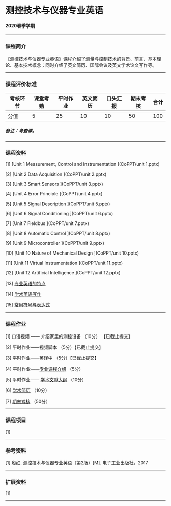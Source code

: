 # 测控技术与仪器专业英语

#### 2020春季学期

---

### 课程简介

《测控技术与仪器专业英语》课程介绍了测量与控制技术的背景、前言、基本理论、基本技术概念；同时介绍了英文简历、国际会议及英文学术论文写作等。

---

### 课程评价标准

|考核环节 | 课堂考勤 | 平时作业 | 英文简历 | 口头汇报 |期末考核|合计|
|---|---|---|---|---|---|---|
|分值| 5| 25|10|10|50|100|



##### 备注：考查课。 

---

### 课程资料

[1] [Unit 1 Measurement, Control and Instrumentation ](CoPPT/unit 1.pptx)

[2] [Unit 2 Data Acquisition ](CoPPT/unit 2.pptx)

[3] [Unit 3 Smart Sensors ](CoPPT/unit 3.pptx)

[4] [Unit 4 Error Principle ](CoPPT/unit 4.pptx)

[5] [Unit 5 Signal Description ](CoPPT/unit 5.pptx)

[6] [Unit 6 Signal Conditioning ](CoPPT/unit 6.pptx)

[7] [Unit 7 Fieldbus ](CoPPT/unit 7.pptx)

[8] [Unit 8 Automatic Control ](CoPPT/unit 8.pptx)

[9] [Unit 9 Microcontroller ](CoPPT/unit 9.pptx)

[10] [Unit 10 Nature of Mechanical Design ](CoPPT/unit 10.pptx)

[11] [Unit 11 Virtual Instrumentation ](CoPPT/unit 11.pptx)

[12] [Unit 12 Artificial Intelligence ](CoPPT/unit 12.pptx)

[13] [专业英语的特点 ](Material/专业英语的特点.pdf)

[14] [学术英语写作 ](Material/学术英语写作.pdf)

[15] [常用符号与表达式 ](Material/常用符号与表达式.pdf)



---

### 课程作业

[1]  口语视频 —— 介绍家里的测控设备      （10分） 【已截止提交】

[2]  平时作业——视频脚本     （5分）【已截止提交】

[3]  平时作业——英译中        （5分）【已截止提交】

[4]  平时作业——[专业课程介绍](Works/Course.md)    （5分）

[5]  平时作业—— [学术文献大纲](Works/Content.md)   （10分）

[6]  [学术简历](Works/CV.md)  （10分）

[7]  [期末考核](Works/Final.md)   （50分）

---

### 课程项目

[1]  


---

### 参考资料

[1] 殷红. 测控技术与仪器专业英语（第2版）[M]. 电子工业出版社，2017


---

### 扩展资料

[1] 


---
